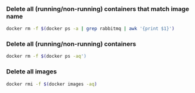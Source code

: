 ### Delete all (running/non-running) containers that match image name
```bash
docker rm -f $(docker ps -a | grep rabbitmq | awk '{print $1}')
```

### Delete all (running/non-running) containers
```bash
docker rm -f $(docker ps -aq')
```

### Delete all images
```bash
docker rmi -f $(docker images -aq)
```

